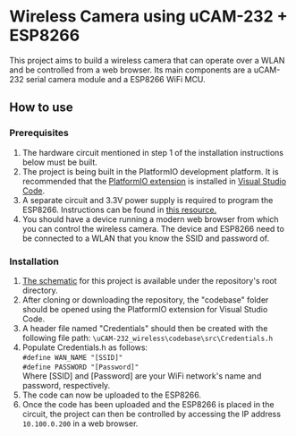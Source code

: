 # Wireless Camera using uCAM-232 + ESP8266
This project aims to build a wireless camera that can operate over a WLAN and be controlled from a web browser. Its main components are a uCAM-232 serial camera module and a ESP8266 WiFi MCU.

## How to use
### Prerequisites
1) The hardware circuit mentioned in step 1 of the installation instructions below must be built.
2) The project is being built in the PlatformIO development platform. It is recommended that the [PlatformIO extension](https://platformio.org/install/ide?install=vscode) is installed in [Visual Studio Code](https://code.visualstudio.com/).
3) A separate circuit and 3.3V power supply is required to program the ESP8266. Instructions can be found in [this resource.](https://tttapa.github.io/ESP8266/Chap01%20-%20ESP8266.html)
4) You should have a device running a modern web browser from which you can control the wireless camera. The device and ESP8266 need to be connected to a WLAN that you know the SSID and password of.

### Installation
1) [The schematic](https://github.com/CalebBap/uCAM-232_wireless/blob/master/schematic.png) for this project is available under the repository's root directory.
2) After cloning or downloading the repository, the "codebase" folder should be opened using the PlatformIO extension for Visual Studio Code.
3) A header file named "Credentials" should then be created with the following file path: `\uCAM-232_wireless\codebase\src\Credentials.h`
4) Populate Credentials.h as follows:<br>
    `#define WAN_NAME "[SSID]"`<br>
    `#define PASSWORD "[Password]"`<br>
    Where [SSID] and [Password] are your WiFi network's name and password, respectively.
5) The code can now be uploaded to the ESP8266.
6) Once the code has been uploaded and the ESP8266 is placed in the circuit, the project can then be controlled by accessing the IP address `10.100.0.200` in a web browser.
